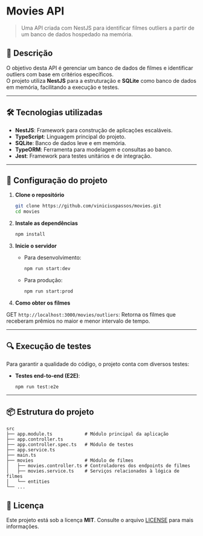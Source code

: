 # Movies API

> Uma API criada com NestJS para identificar filmes outliers a partir de um banco de dados hospedado na memória.

## 📖 Descrição

O objetivo desta API é gerenciar um banco de dados de filmes e identificar outliers com base em critérios específicos.  
O projeto utiliza **NestJS** para a estruturação e **SQLite** como banco de dados em memória, facilitando a execução e testes.

---

## 🛠️ Tecnologias utilizadas

- **NestJS**: Framework para construção de aplicações escaláveis.
- **TypeScript**: Linguagem principal do projeto.
- **SQLite**: Banco de dados leve e em memória.
- **TypeORM**: Ferramenta para modelagem e consultas ao banco.
- **Jest**: Framework para testes unitários e de integração.

---

## 🚀 Configuração do projeto

1. **Clone o repositório**

   ```bash
   git clone https://github.com/viniciuspassos/movies.git
   cd movies
   ```

2. **Instale as dependências**

   ```bash
   npm install
   ```

3. **Inicie o servidor**

   - Para desenvolvimento:
     ```bash
     npm run start:dev
     ```
   - Para produção:
     ```bash
     npm run start:prod
     ```

4. **Como obter os filmes**

GET `http://localhost:3000/movies/outliers`: Retorna os filmes que receberam prêmios no maior e menor intervalo de tempo.

---

## 🔍 Execução de testes

Para garantir a qualidade do código, o projeto conta com diversos testes:

- **Testes end-to-end (E2E)**:

  ```bash
  npm run test:e2e
  ```

---

## 📦 Estrutura do projeto

```plaintext
src
├── app.module.ts            # Módulo principal da aplicação
├── app.controller.ts
├── app.controller.spec.ts   # Módulo de testes
├── app.service.ts
├── main.ts
├── movies                   # Módulo de filmes
│   ├── movies.controller.ts # Controladores dos endpoints de filmes
│   ├── movies.service.ts    # Serviços relacionados à lógica de filmes
│   └── entities
└── ...
```

## 📝 Licença

Este projeto está sob a licença **MIT**. Consulte o arquivo [LICENSE](./LICENSE) para mais informações.
